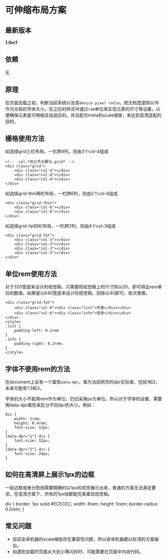 # 可伸缩布局方案

## 最新版本

**1.0rc1**

## 依赖

无

## 原理

在页面加载之初，判断当前系统以及其`device pixel ratio`，把文档宽度除以16作为文档的字体大小。在之后的样式中通过`rem`单位来实现元素的尺寸等设置，以便确保元素是可伸缩且自适应的。并且配合meta的scale缩放，来达到高清适配的目的。

## 栅格使用方法

如选择grid三栏布局，一栏跨4列，则由3个col-4组成

    <!-- .col-*的父节点要为.grid* -->
    <div class="grid">
        <div class="col-4"></div>
        <div class="col-4"></div>
        <div class="col-4"></div>
    </div>

如选择grid-thin两栏布局，一栏跨6列，则由2个col-6组成

    <div class="grid-thin">
        <div class="col-6"></div>
        <div class="col-6"></div>
    </div>

如选择grid-fat四栏布局，一栏跨3列，则由4个col-3组成

    <div class="grid-fat">
        <div class="col-3"></div>
        <div class="col-3"></div>
        <div class="col-3"></div>
        <div class="col-3"></div>
    </div>


## 单位rem使用方法

对于320宽度来设计的视觉稿，只需要把视觉稿上的尺寸除以20，即可得出rem单位的数值。如果是以640宽度来设计的视觉稿，则除以40即可，依次类推。

    <div class="grid-fat">
        <div class="col-6"><div class="list">列表</div></div>
        <div class="col-6"><div class="info">信息</div></div>
    </div>
    <style>
    .list {
        padding-left: 0.2rem
    }
    .info {
        padding-right: 0.2rem;
    }
    </style>

## 字体不使用rem的方法

在document上会有一个属性`data-dpr`，值为当前网页的dpr实际值，包括1和2，未来可能有1.5和3。

字体的大小不能用rem作为单位，仍旧采用px为单位。所以对于字体的设置，需要用data-dpr属性来区分不同dpr的大小。例如：

    div {
        width: 1rem; 
        height: 0.4rem;
        font-size: 12px;
    }
    [data-dpr="1"] div {
        font-size: 12px;
    }
    [data-dpr="2"] div {
        font-size: 24px;
    }

## 如何在高清屏上展示1px的边框

一般边框或者分割线需要精确的以1px的视觉展示出来，普通的方案无法满足要求。在高清方案下，所有的1px线都能完美重现视觉稿。

div {
    border: 1px solid #ECECEC;
    width: 8rem;
    height: 5rem;
    border-radius: 0.2rem;
}

## 常见问题

* 目前安卓机器的scale缩放存在兼容性问题，所以安卓机器都以标清的方案输出。
* 如遇到加载时页面从大到小等闪烁时，可能需要在页面中内敛代码。